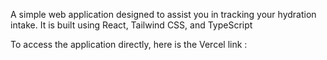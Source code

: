 A simple web application designed to assist you in tracking your hydration intake. It is built using React, Tailwind CSS, and TypeScript

To access the application directly, here is the Vercel link : 
